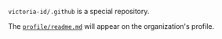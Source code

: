 `victoria-id/.github` is a special repository.

The [`profile/readme.md`](profile/readme.md) will appear on the organization's profile.
